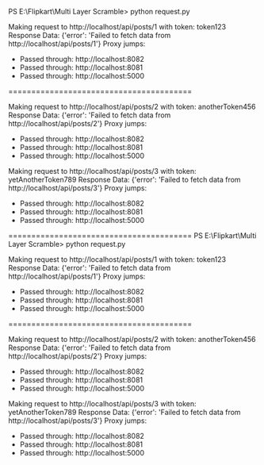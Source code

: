 PS E:\Flipkart\Multi Layer Scramble> python request.py

Making request to http://localhost/api/posts/1 with token: token123
Response Data: {'error': 'Failed to fetch data from http://localhost/api/posts/1'}
Proxy jumps:
  - Passed through: http://localhost:8082
  - Passed through: http://localhost:8081
  - Passed through: http://localhost:5000

======================================== 

Making request to http://localhost/api/posts/2 with token: anotherToken456
Response Data: {'error': 'Failed to fetch data from http://localhost/api/posts/2'}
Proxy jumps:
  - Passed through: http://localhost:8082
  - Passed through: http://localhost:8081
  - Passed through: http://localhost:5000


Making request to http://localhost/api/posts/3 with token: yetAnotherToken789
Response Data: {'error': 'Failed to fetch data from http://localhost/api/posts/3'}
Proxy jumps:
  - Passed through: http://localhost:8082
  - Passed through: http://localhost:8081
  - Passed through: http://localhost:5000

========================================
PS E:\Flipkart\Multi Layer Scramble> python request.py

Making request to http://localhost/api/posts/1 with token: token123
Response Data: {'error': 'Failed to fetch data from http://localhost/api/posts/1'}
Proxy jumps:
  - Passed through: http://localhost:8082
  - Passed through: http://localhost:8081
  - Passed through: http://localhost:5000

========================================

Making request to http://localhost/api/posts/2 with token: anotherToken456
Response Data: {'error': 'Failed to fetch data from http://localhost/api/posts/2'}
Proxy jumps:
  - Passed through: http://localhost:8082
  - Passed through: http://localhost:8081
  - Passed through: http://localhost:5000


Making request to http://localhost/api/posts/3 with token: yetAnotherToken789
Response Data: {'error': 'Failed to fetch data from http://localhost/api/posts/3'}
Proxy jumps:
  - Passed through: http://localhost:8082
  - Passed through: http://localhost:8081
  - Passed through: http://localhost:5000
